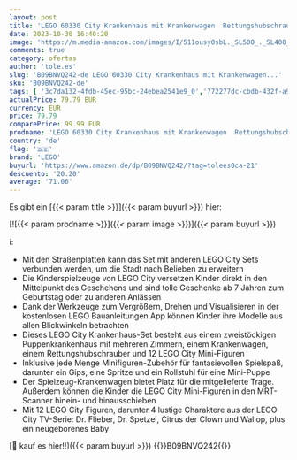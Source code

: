 ```yaml
---
layout: post
title: 'LEGO 60330 City Krankenhaus mit Krankenwagen  Rettungshubschrauber und 12 Mini-Figuren für Jungen und Mädchen ab 7 Jahren  Spielzeug mit Stadt-Gebäuden'
date: 2023-10-30 16:40:20
image: 'https://m.media-amazon.com/images/I/511ousy0sbL._SL500_._SL400_.jpg'
comments: true
category: ofertas
author: 'tole.es'
slug: 'B09BNVQ242-de LEGO 60330 City Krankenhaus mit Krankenwagen...'
sku: 'B09BNVQ242-de'
tags: [ '3c7da132-4fdb-45ec-95bc-24ebea2541e9_0','772277dc-cbdb-432f-a915-25a321e9ed8c_0','772277dc-cbdb-432f-a915-25a321e9ed8c_3901','Arborist Merchandising Root','Bauspielzeug & Konstruktionsspielzeug','Bauspielzeugsets','Custom Stores','LEGO','Lego City','Self Service','Special Features Stores','Spielzeug','Xmas23 Most wanted Toys','lego','🇩🇪', ]
actualPrice: 79.79 EUR
currency: EUR
price: 79.79
comparePrice: 99.99 EUR
prodname: 'LEGO 60330 City Krankenhaus mit Krankenwagen  Rettungshubschrauber und 12 Mini-Figuren für Jungen und Mädchen ab 7 Jahren  Spielzeug mit Stadt-Gebäuden'
country: 'de'
flag: '🇩🇪'
brand: 'LEGO'
buyurl: 'https://www.amazon.de/dp/B09BNVQ242/?tag=tolees0ca-21'
descuento: '20.20'
average: '71.06'
---
```


Es gibt ein [{{< param title >}}]({{< param buyurl >}}) hier:

[![{{< param prodname >}}]({{< param image >}})]({{< param buyurl >}})

ℹ️:

- Mit den Straßenplatten kann das Set mit anderen LEGO City Sets verbunden werden, um die Stadt nach Belieben zu erweitern
- Die Kinderspielzeuge von LEGO City versetzen Kinder direkt in den Mittelpunkt des Geschehens und sind tolle Geschenke ab 7 Jahren zum Geburtstag oder zu anderen Anlässen
- Dank der Werkzeuge zum Vergrößern, Drehen und Visualisieren in der kostenlosen LEGO Bauanleitungen App können Kinder ihre Modelle aus allen Blickwinkeln betrachten
- Dieses LEGO City Krankenhaus-Set besteht aus einem zweistöckigen Puppenkrankenhaus mit mehreren Zimmern, einem Krankenwagen, einem Rettungshubschrauber und 12 LEGO City Mini-Figuren
- Inklusive jede Menge Minifiguren-Zubehör für fantasievollen Spielspaß, darunter ein Gips, eine Spritze und ein Rollstuhl für eine Mini-Puppe
- Der Spielzeug-Krankenwagen bietet Platz für die mitgelieferte Trage. Außerdem können die Kinder die LEGO City Mini-Figuren in den MRT-Scanner hinein- und hinausschieben
- Mit 12 LEGO City Figuren, darunter 4 lustige Charaktere aus der LEGO City TV-Serie: Dr. Flieber, Dr. Spetzel, Citrus der Clown und Wallop, plus ein neugeborenes Baby

[🛒 kauf es hier!!]({{< param buyurl >}})
{{<world>}}B09BNVQ242{{</world>}}
